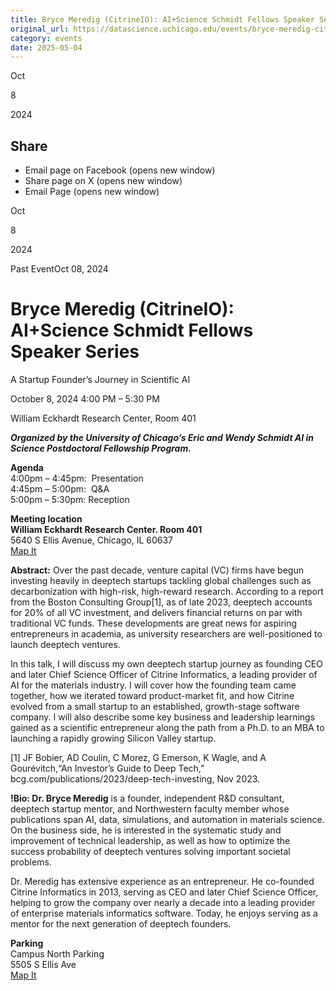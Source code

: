 ```yaml
---
title: Bryce Meredig (CitrineIO): AI+Science Schmidt Fellows Speaker Series – DSI
original_url: https://datascience.uchicago.edu/events/bryce-meredig-citrineio-aiscience-schmidt-fellows-speaker-series
category: events
date: 2025-05-04
---
```


Oct

8

2024

## Share

* Email page on Facebook (opens new window)
* Share page on X (opens new window)
* Email Page (opens new window)

<!-- Table-like structure detected -->

Oct

8

2024

Past EventOct 08, 2024

# Bryce Meredig (CitrineIO): AI+Science Schmidt Fellows Speaker Series

A Startup Founder’s Journey in Scientific AI

October 8, 2024 4:00 PM – 5:30 PM

William Eckhardt Research Center, Room 401

***Organized by the University of Chicago’s Eric and Wendy Schmidt AI in Science Postdoctoral Fellowship Program.***

**Agenda**  
4:00pm – 4:45pm:  Presentation  
4:45pm – 5:00pm:  Q&A  
5:00pm – 5:30pm: Reception

**Meeting location**  
**William Eckhardt Research Center. Room 401**  
5640 S Ellis Avenue, Chicago, IL 60637  
[Map It](https://www.google.com/maps/place/William+Eckhardt+Research+Center/@41.7920793,-87.6018227,15z/data=!4m6!3m5!1s0x880e293ef43a7037:0x6f64c2dbdd6c40ae!8m2!3d41.7920793!4d-87.6018227!16s%2Fg%2F11b6gh6_mk?entry=ttu)

**Abstract:** Over the past decade, venture capital (VC) firms have begun investing heavily in deeptech startups tackling global challenges such as decarbonization with high-risk, high-reward research. According to a report from the Boston Consulting Group[1], as of late 2023, deeptech accounts for 20% of all VC investment, and delivers financial returns on par with traditional VC funds. These developments are great news for aspiring entrepreneurs in academia, as university researchers are well-positioned to launch deeptech ventures.

In this talk, I will discuss my own deeptech startup journey as founding CEO and later Chief Science Officer of Citrine Informatics, a leading provider of AI for the materials industry. I will cover how the founding team came together, how we iterated toward product-market fit, and how Citrine evolved from a small startup to an established, growth-stage software company. I will also describe some key business and leadership learnings gained as a scientific entrepreneur along the path from a Ph.D. to an MBA to launching a rapidly growing Silicon Valley startup.

[1] JF Bobier, AD Coulin, C Morez, G Emerson, K Wagle, and A Gourévitch,“An Investor’s Guide to Deep Tech,” bcg.com/publications/2023/deep-tech-investing, Nov 2023.

**!Bio: Dr. Bryce Meredig** is a founder, independent R&D consultant, deeptech startup mentor, and Northwestern faculty member whose publications span AI, data, simulations, and automation in materials science. On the business side, he is interested in the systematic study and improvement of technical leadership, as well as how to optimize the success probability of deeptech ventures solving important societal problems.

Dr. Meredig has extensive experience as an entrepreneur. He co-founded Citrine Informatics in 2013, serving as CEO and later Chief Science Officer, helping to grow the company over nearly a decade into a leading provider of enterprise materials informatics software. Today, he enjoys serving as a mentor for the next generation of deeptech founders.

**Parking**  
Campus North Parking  
5505 S Ellis Ave  
[Map It](https://www.google.com/maps/place/Campus+North+Parking/@41.794483,-87.5999728,15z/data=!4m6!3m5!1s0x880e293f903eb853:0xff1bea1f81ea92e7!8m2!3d41.794483!4d-87.5999728!16s%2Fg%2F1pp2x9221?entry=ttu)